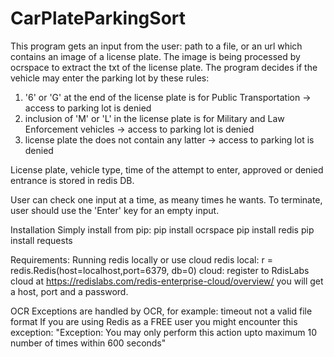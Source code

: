 # CarPlateParkingSort
This program gets an input from the user: path to a file, or an url which contains an image of a license plate.
The image is being processed by ocrspace to extract the txt of the license plate.
The program decides if the vehicle may enter the parking lot by these rules:
1) '6' or 'G' at the end of the license plate is for Public Transportation -> access to parking lot is denied
2) inclusion of 'M' or 'L' in the license plate is for Military and Law Enforcement vehicles -> access to parking lot is denied
3) license plate the does not contain any latter -> access to parking lot is denied

License plate, vehicle type, time of the attempt to enter, approved or denied entrance is stored in redis DB.

User can check one input at a time, as meany times he wants.
To terminate, user should use the 'Enter' key for an empty input.

Installation
Simply install from pip:
pip install ocrspace
pip install redis
pip install requests

Requirements:
Running redis locally or use cloud redis
local: r = redis.Redis(host=localhost,port=6379, db=0)
cloud: register to RdisLabs cloud at https://redislabs.com/redis-enterprise-cloud/overview/
        you will get a host, port and a password.


OCR Exceptions are handled by OCR, for example:
timeout
not a valid file format
If you are using Redis as a FREE user you might encounter this exception:
"Exception: You may only perform this action upto maximum 10 number of times within 600 seconds"


